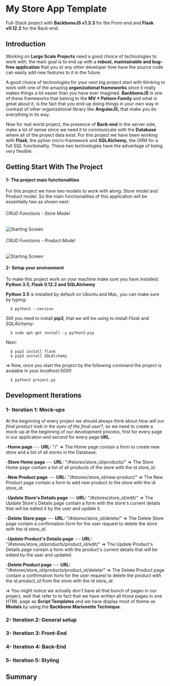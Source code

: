 # My Store App Template

Full-Stack project with **BackboneJS v1.3.3** for the Front-end and **Flask v0.12.2** for the Back-end.

## Introduction

Working on **Large Scale Projects** need a good choice of technologies to work with, the main goal is to end up with a **robust, maintainable and bug-free application** that you or any other developer how have the source code can easily add new features to it in the future.

A good choice of technologies for your next big project start with thinking to work with one of the amazing **organizational frameworks** since it really makes things a lot easier than you have ever imagined. **BackboneJS** is one of these frameworks that belong to the **MV * Pattern Family** and what is great about it, is the fact that you end-up doing things in your own way in contrast of other organizational library like **AngularJS**, that make you do everything in its way.

Now for real world project, the presence of **Back-end** in the server side, make  a lot of sense since we need it to communicate with the **Database** where all of the project data exist. For this project we have been working with **Flask**, the pyhon micro-framework and **SQLAlchemy**, the ORM for a full SQL functionality. These two technologies have the advantage of being very flexible.

## Getting Start With The Project

#### 1- The project main functionalities

For this project we have two models to work with along: Store model and Product model. So the main functionalities of this application will be essentially two as shown next:

###### CRUD Functions - Store Model


![Starting Screen](https://github.com/KawtharE/MyStoreApp/blob/master/assets/CRUD-Store-Model.gif)



###### CRUD Functions - Product Model


![Starting Screen](https://github.com/KawtharE/MyStoreApp/blob/master/assets/CRUD-Product-Model.gif)


#### 2- Setup your environment

To make this project work on your machine make sure you have installed: **Python 3.5, Flask 0.12.2 and SQLAlchemy**

**Python 3.5** is installed by default on Ubuntu and Mac, you can make sure by typing:
      
      $ python3 --version

Still you need to install **pip3**, that we will be using to install *Flask* and *SQLAlchemy*:

      $ sudo apt-get install -y python3-pip
      
 Next:
 
      $ pip3 install flask
      $ pip3 install SQLAlchemy
      
 => Now, once you start the project by the following command the project is avalable in your *localhost:5000* 
 
      $ python3 project.py
      

        

## Development Iterations

### 1- Iteration 1: Mock-ups

At the beginning of every project we should always think about *How will our final product look in the eyes of the final user?*, so we need to create a mock-up at the beginning of our development process, first for every page in our application and second for every page **URL**.

-**Home page** --- **URL:** "/" => The Home page contain a form to create new store and a list of all stores in the Database.

-**Store Home page** --- **URL:** "/#stores/store_id/products/" => The Store Home page contain a list of all products of the store with the id *store_id*.

-**New Product page** --- **URL:** "/#stores/store_id/new-product/" => The New Product page contain a form to add new product to the store with the id *store_id*.

-**Update Store's Details page** --- **URL:** "/#stores/store_id/edit/" => The Update Store's Details page contain a form with the store's current details that will be edited it by the user and update it.

-**Delete Store page** --- **URL:** "/#stores/store_id/delete/" => The Delete Store page contain a confirmation form for the user request to delete the store with the id *store_id*.

-**Update Product's Details page** --- **URL:** "/#stores/store_id/products/product_id/edit/" => The Update Product's Details page contain a form with the product's current details that will be edited by the user and updated.

-**Delete Product page** --- **URL:** "/#stores/store_id/products/product_id/delete/" => The Delete Product page contain a confirmation form for the user request to delete the product with the id *product_id* from the store with the id *store_id*.


=> You might notice we actually don't have all that bunch of pages in our project, well that refer to to fact that we have written all those pages in one HTML page as **Script Templates** and we have display most of theme as **Modals** by using the **Backbone Marionette Technique**.

### 2- Iteration 2: General setup


### 3- Iteration 3: Front-End 
### 4- Iteration 4: Back-End
### 5- Iteration 5: Styling

## Summary




